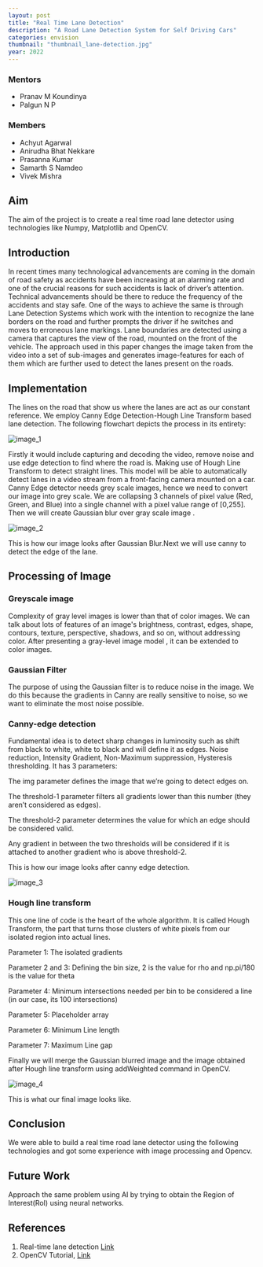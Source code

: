 ```yaml
---
layout: post
title: "Real Time Lane Detection"
description: "A Road Lane Detection System for Self Driving Cars"
categories: envision
thumbnail: "thumbnail_lane-detection.jpg"
year: 2022
---
```


### Mentors

- Pranav M Koundinya
- Palgun N P

### Members

- Achyut Agarwal
- Anirudha Bhat Nekkare
- Prasanna Kumar
- Samarth S Namdeo
- Vivek Mishra

## Aim

The aim of the project is to create a real time road lane detector using technologies like Numpy, Matplotlib and OpenCV.

## Introduction

In recent times many technological advancements are coming in the domain of road safety as accidents have been increasing at an alarming rate and one of the crucial reasons for such accidents is lack of driver’s attention. Technical advancements should be there to reduce the frequency of the accidents and stay safe. One of the ways to achieve the same is through Lane Detection Systems which work with the intention to recognize the lane borders on the road and further prompts the driver if he switches and moves to erroneous lane markings. Lane boundaries are detected using a camera that captures the view of the road, mounted on the front of the vehicle. The approach used in this paper changes the image taken from the video into a set of sub-images and generates image-features for each of them which are further used to detect the lanes present on the roads.

## Implementation

The lines on the road that show us where the lanes are act as our constant reference. We employ Canny Edge Detection-Hough Line Transform based lane detection.
The following flowchart depicts the process in its entirety:

![image_1](/virtual-expo/assets/img/envision/diode/LD-1.jpg)

Firstly it would include capturing and decoding the video, remove noise and use edge detection to find where the road is. Making use of Hough Line Transform to detect straight lines.
This model will be able to automatically detect lanes in a video stream from a front-facing camera mounted on a car.
Canny Edge detector needs grey scale images, hence we need to convert our image into grey scale. We are collapsing 3 channels of pixel value (Red, Green, and Blue) into a single channel with a pixel value range of [0,255]. Then we will create Gaussian blur over gray scale image .

![image_2](/virtual-expo/assets/img/envision/diode/LD-2.jpg)

This is how our image looks after Gaussian Blur.Next we will use canny to detect the edge of the lane.

## Processing of Image

### **Greyscale image**

Complexity of gray level images is lower than that of color images. We can talk about lots of features of an image's brightness, contrast, edges, shape, contours, texture, perspective, shadows, and so on, without addressing color. After presenting a gray-level image model , it can be extended to color images.

### **Gaussian Filter**

The purpose of using the Gaussian filter is to reduce noise in the image. We do this because the gradients in Canny are really sensitive to noise, so we want to eliminate the most noise possible.

### **Canny-edge detection**

Fundamental idea is to detect sharp changes in luminosity such as shift from black to white, white to black and will define it as edges. Noise reduction, Intensity Gradient, Non-Maximum suppression, Hysteresis thresholding. It has 3 parameters:

The img parameter defines the image that we’re going to detect edges on.

The threshold-1 parameter filters all gradients lower than this number (they aren’t considered as edges).

The threshold-2 parameter determines the value for which an edge should be considered valid.

Any gradient in between the two thresholds will be considered if it is attached to another gradient who is above threshold-2.

This is how our image looks after canny edge detection.

![image_3](/virtual-expo/assets/img/envision/diode/LD-3.jpg)

### **Hough line transform**

This one line of code is the heart of the whole algorithm. It is called Hough Transform, the part that turns those clusters of white pixels from our isolated region into actual lines.

Parameter 1: The isolated gradients

Parameter 2 and 3: Defining the bin size, 2 is the value for rho and np.pi/180 is the value for theta

Parameter 4: Minimum intersections needed per bin to be considered a line (in our case, its 100 intersections)

Parameter 5: Placeholder array

Parameter 6: Minimum Line length

Parameter 7: Maximum Line gap

Finally we will merge the Gaussian blurred image and the image obtained after Hough line transform using addWeighted command in OpenCV.

![image_4](/virtual-expo/assets/img/envision/diode/LD-4.jpg)

This is what our final image looks like.

## Conclusion

We were able to build a real time road lane detector using the following technologies and got some experience with image processing and Opencv.

## Future Work

Approach the same problem using AI by trying to obtain the Region of Interest(RoI) using neural networks.

## References

1. Real-time lane detection [Link](https://www.geeksforgeeks.org/opencv-real-time-road-lane-detection/)
2. OpenCV Tutorial, [Link](https://youtube.com/playlist?list=PLS1QulWo1RIa7D1O6skqDQ-JZ1GGHKK-K)
